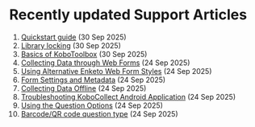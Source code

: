 # Recently updated Support Articles

<!--This page is auto generated using the `scripts/last-updated.py` script, do not update manually-->
1. [Quickstart guide](quick_start.md) (30 Sep 2025)
1. [Library locking](library_locking.md) (30 Sep 2025)
1. [Basics of KoboToolbox](welcome.md) (30 Sep 2025)
1. [Collecting Data through Web Forms](data_through_webforms.md) (24 Sep 2025)
1. [Using Alternative Enketo Web Form Styles](alternative_enketo.md) (24 Sep 2025)
1. [Form Settings and Metadata](form_meta.md) (24 Sep 2025)
1. [Collecting Data Offline](data-offline.md) (24 Sep 2025)
1. [Troubleshooting KoboCollect Android Application](troubleshooting_kobocollect.md) (24 Sep 2025)
1. [Using the Question Options](question_options.md) (24 Sep 2025)
1. [Barcode/QR code question type](barcode_qrcode_questions.md) (24 Sep 2025)

